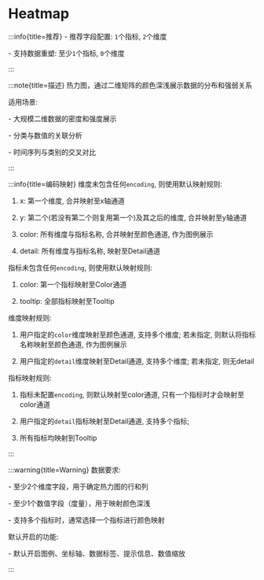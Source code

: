 # Heatmap

:::info{title=推荐}
\- 推荐字段配置: `1`个指标, `2`个维度

\- 支持数据重塑: 至少`1`个指标, `0`个维度

:::

:::note{title=描述}
热力图，通过二维矩阵的颜色深浅展示数据的分布和强弱关系

适用场景:

\- 大规模二维数据的密度和强度展示

\- 分类与数值的关联分析

\- 时间序列与类别的交叉对比

:::

:::info{title=编码映射}
维度未包含任何`encoding`, 则使用默认映射规则:

1. x: 第一个维度, 合并映射至x轴通道

2. y: 第二个(若没有第二个则复用第一个)及其之后的维度, 合并映射至y轴通道

3. color: 所有维度与指标名称, 合并映射至颜色通道, 作为图例展示

4. detail: 所有维度与指标名称, 映射至Detail通道

指标未包含任何`encoding`, 则使用默认映射规则:

1. color: 第一个指标映射至Color通道

2. tooltip: 全部指标映射至Tooltip



维度映射规则:

1. 用户指定的`color`维度映射至颜色通道, 支持多个维度; 若未指定, 则默认将指标名称映射至颜色通道, 作为图例展示

2. 用户指定的`detail`维度映射至Detail通道, 支持多个维度; 若未指定, 则无detail

指标映射规则:

1. 指标未配置`encoding`, 则默认映射至color通道, 只有一个指标时才会映射至color通道

2. 用户指定的`detail`指标映射至Detail通道, 支持多个指标;

3. 所有指标均映射到Tooltip

:::

:::warning{title=Warning}
数据要求:

\- 至少2个维度字段，用于确定热力图的行和列

\- 至少1个数值字段（度量），用于映射颜色深浅

\- 支持多个指标时，通常选择一个指标进行颜色映射

默认开启的功能:

\- 默认开启图例、坐标轴、数据标签、提示信息、数值缩放

:::

